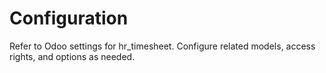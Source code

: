 # Configuration

Refer to Odoo settings for hr_timesheet. Configure related models, access rights, and options as needed.

